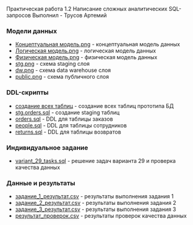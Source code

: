 Практическая работа 1.2 Написание сложных аналитических SQL-запросов
Выполнил - Трусов Артемий

### Модели данных
- [Концептуальная модель.png](./Концептуальная%20модель.png) - концептуальная модель данных
- [Логическая модель.png](./Логическая%20модель.png) - логическая модель данных
- [Физическая модель.png](./Физическая%20модель.png) - физическая модель данных
- [stg.png](./stg.png) - схема staging слоя
- [dw.png](./dw.png) - схема data warehouse слоя
- [public.png](./public.png) - схема публичного слоя

### DDL-скрипты
- [создание всех таблиц](./создание%20всех%20таблиц/) - создание всех таблиц прототипа БД
- [stg.orders.sql](./создание%20всех%20таблиц/stg.orders.sql) - создание staging таблиц
- [orders.sql](./создание%20всех%20таблиц/orders.sql) - DDL для таблицы заказов
- [people.sql](./создание%20всех%20таблиц/people.sql) - DDL для таблицы сотрудников
- [returns.sql](./создание%20всех%20таблиц/returns.sql) - DDL для таблицы возвратов

### Индивидуальное задание
- [variant_29_tasks.sql](./variant_29_tasks.sql) - решение задач варианта 29 и проверка качества данных

### Данные и результаты
- [задание_1_результат.csv](./задание_1_результат.csv) - результаты выполнения задания 1
- [задание_2_peзультат.csv](./задание_2_результат.csv) - результаты выполнения задания 2  
- [задание_3_peзультат.csv](./задание_3_результат.csv) - результаты выполнения задания 3
- [результат_проверок.csv](./результат_проверок.csv) - результаты проверок качества данных
